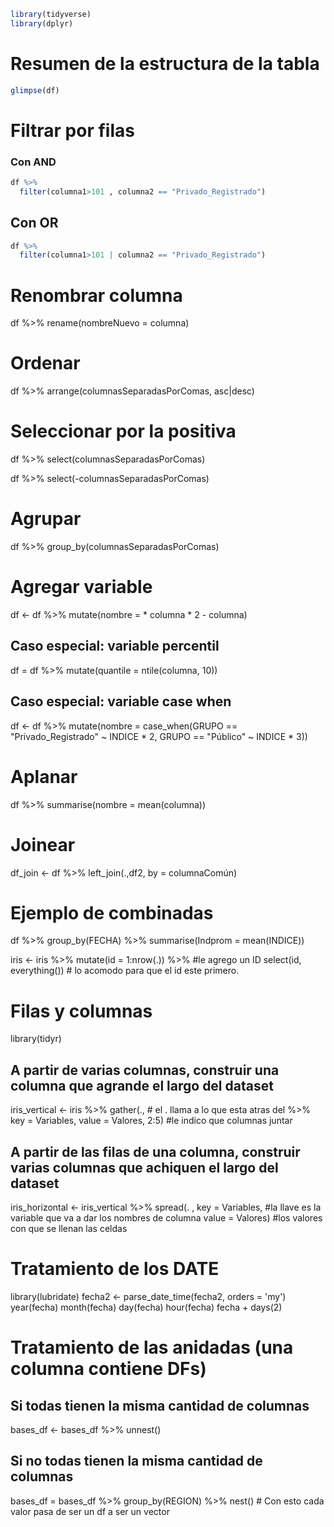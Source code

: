 ``` r
library(tidyverse)
library(dplyr)
```

# Resumen de la estructura de la tabla
``` r
glimpse(df)
```

# Filtrar por filas
### Con AND
``` r
df %>% 
  filter(columna1>101 , columna2 == "Privado_Registrado")
```

## Con OR
``` r
df %>% 
  filter(columna1>101 | columna2 == "Privado_Registrado")
```

# Renombrar columna
df %>% 
  rename(nombreNuevo = columna)
  
# Ordenar
df %>% 
  arrange(columnasSeparadasPorComas, asc|desc)
  
# Seleccionar por la positiva
df %>% 
  select(columnasSeparadasPorComas)
  
df %>% 
  select(-columnasSeparadasPorComas)

# Agrupar
df %>% 
  group_by(columnasSeparadasPorComas)

# Agregar variable
df <- df %>% 
  mutate(nombre = * columna * 2 - columna)
  
## Caso especial: variable percentil
df = df %>% 
     mutate(quantile = ntile(columna, 10))
  
## Caso especial: variable case when
df <- df %>% 
  mutate(nombre = case_when(GRUPO == "Privado_Registrado" ~ INDICE * 2,
                            GRUPO == "Público" ~ INDICE * 3))

# Aplanar
df %>% 
  summarise(nombre = mean(columna))
  
# Joinear
df_join <- df %>% 
  left_join(.,df2, by = columnaComún)
  
# Ejemplo de combinadas
df %>% 
  group_by(FECHA) %>%
  summarise(Indprom = mean(INDICE))
  
iris <- iris %>% 
  mutate(id = 1:nrow(.)) %>%  #le agrego un ID
  select(id, everything()) # lo acomodo para que el id este primero. 

# Filas y columnas
library(tidyr)
## A partir de varias columnas, construir una columna que agrande el largo del dataset 
iris_vertical <- iris %>% gather(., # el . llama a lo que esta atras del %>% 
                                 key   = Variables,
                                 value = Valores,
                                 2:5) #le indico que columnas juntar

## A partir de las filas de una columna, construir varias columnas que achiquen el largo del dataset
iris_horizontal <- iris_vertical %>%
  spread(. ,
         key   = Variables, #la llave es la variable que va a dar los nombres de columna
         value = Valores) #los valores con que se llenan las celdas
 
# Tratamiento de los DATE
library(lubridate)
fecha2 <- parse_date_time(fecha2, orders = 'my')
year(fecha)
month(fecha)
day(fecha)
hour(fecha)
fecha + days(2)

# Tratamiento de las anidadas (una columna contiene DFs)
## Si todas tienen la misma cantidad de columnas
bases_df <- bases_df %>% unnest()

## Si no todas tienen la misma cantidad de columnas
bases_df = bases_df %>% 
              group_by(REGION) %>% 
              nest() # Con esto cada valor pasa de ser un df a ser un vector

